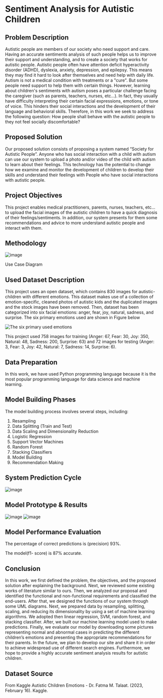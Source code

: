 # Sentiment Analysis for Autistic Children
## Problem Description 
Autistic people are members of our society who need support and care. Having an accurate sentiments analysis of such people helps us to improve their support and understanding, and to create a society that works for autistic people. Autistic people often have attention deficit hyperactivity disorder (ADHD), dyslexia, anxiety, depression, and epilepsy. This means they may find it hard to look after themselves and need help with daily life. Autism is not a medical condition with treatments or a "cure". But some people need support to help them with certain things.
However, learning about children's sentiments with autism poses a particular challenge facing the caregiver (such as parents, teachers, nurses, etc…). In fact, they usually have difficulty interpreting their certain facial expressions, emotions, or tone of voice. This hinders their social interactions and the development of their language and behavioral skills. Therefore, in this work we seek to address the following question: How people shall behave with the autistic people to they not feel socially discomfortable?
## Proposed Solution
Our proposed solution consists of proposing a system named “Society for Autistic People”. Anyone who has social interaction with a child with autism can use our system to upload a photo and/or video of the child with autism to learn about their feelings. This technology has the potential to change how we examine and monitor the development of children to develop their skills and understand their feelings with People who have social interactions with autistic people.
## Project Objectives
This project enables medical practitioners, parents, nurses, teachers, etc… to upload the facial images of the autistic children to have a quick diagnosis of their feelings/sentiments. In addition, our system presents for them some recommendations and advice to more understand autistic people and interact with them.

## Methodology
![image](https://github.com/jawaherIb/Sentiment-Analysis-for-AutisticChildren/assets/136590920/9a8537b6-d779-4c02-b040-ecd4b4d1b18c)

Use Case Diagram 
## Used Dataset Description
This project uses an open dataset, which contains 830 images for autistic-children with different emotions. This dataset makes use of a collection of emotion-specific, cleaned photos of autistic kids and the duplicated images and the stock images have been removed. Then, dataset has been categorized into six facial emotions: anger, fear, joy, natural, sadness, and surprise. The six primary emotions used are shown in Figure below

![The six primary used emotions](https://github.com/jawaherIb/Sentiment-Analysis-for-AutisticChildren/assets/136590920/86320784-d4f9-4605-95fb-16160c9ba760)

This project used 758 images for training (Anger: 67, Fear: 30, Joy: 350, Natural: 48, Sadness: 200, Surprise: 63) and 72 images for testing (Anger: 3, Fear: 3, Joy: 42, Natural: 7, Sadness: 14, Surprise: 6).

## Data Preparation
In this work, we have used Python programming language because it is the most popular programming language for data science and machine learning.

## Model Building Phases
The model building process involves several steps, including:

1. Resampling
2. Data Splitting (Train and Test)
3. Data Scaling and Dimensionality Reduction
4. Logistic Regression
5. Support Vector Machines
6. Random Forest
7. Stacking Classifiers
8. Model Building
9. Recommendation Making

## System Prediction Cycle
![image](https://github.com/jawaherIb/Sentiment-Analysis-for-AutisticChildren/assets/136590920/3d015930-cff7-485e-806d-cdc5ac5f28f9)

## Model Prototype & Results

![image](https://github.com/jawaherIb/Sentiment-Analysis-for-AutisticChildren/assets/136590920/9388ae84-3f75-4ef0-9f7f-f57506363f10)
![image](https://github.com/jawaherIb/Sentiment-Analysis-for-AutisticChildren/assets/136590920/8d2d6b4c-b850-4cb6-880b-3c9d3e0de989)

## Model Performance Evaluation
The percentage of correct predictions is (precision) 93%.

The model(f1- score) is 87% accurate.


## Conclusion
In this work, we first defined the problem, the objectives, and the proposed solution after explaining the background. Next, we reviewed some existing works of literature similar to ours. Then, we analyzed our proposal and identified the functional and non-functional requirements and classified the end-users. After that, we designed the functions of our system through some UML diagrams. Next, we prepared data by resampling, splitting, scaling, and reducing its dimensionality by using a set of machine learning algorithms. We adopted then linear regression, SVM, random forest, and stacking classifier. After, we built our machine learning model used to make predictions. Finally, we evaluate our model by downloading some pictures representing normal and abnormal cases in predicting the different children’s emotions and presenting the appropriate recommendations for their parents.
In the future, we plan to develop our site and share it in order to achieve widespread use of different search engines. Furthermore, we hope to provide a highly accurate sentiment analysis results for autistic children.

## Dataset Source 
From Kaggle Autistic Children Emotions - Dr. Fatma M. Talaat. (2023, February 16). Kaggle.
 
